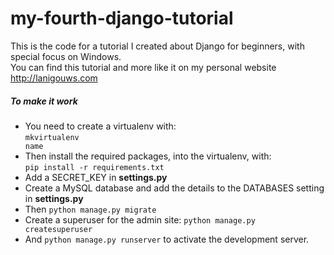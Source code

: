 # my-fourth-django-tutorial
This is the code for a tutorial I created about Django for beginners, with special focus on Windows.<br/>
You can find this tutorial and more like it on my personal website http://lanigouws.com

<h5>To make it work</h5>

- You need to create a virtualenv with:<br/>
  <code>mkvirtualenv name</code>
- Then install the required packages, into the virtualenv, with:<br/>
  <code>pip install -r requirements.txt</code>
- Add a SECRET_KEY in <strong>settings.py</strong>
- Create a MySQL database and add the details to the DATABASES setting in <strong>settings.py</strong>
- Then <code>python manage.py migrate</code>
- Create a superuser for the admin site: <code>python manage.py createsuperuser</code>
- And <code>python manage.py runserver</code> to activate the development server.
